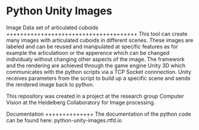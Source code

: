 Python Unity Images
====================

Image Data set of articulated cuboids
++++++++++++++++++++++++++++++++++++++
This tool can create many images with articulated cuboids in different scenes.
These images are labeled and can be reused and manipulated at specific features as for example the articulatioon or the apperence which can be changed individualy without changing other aspects of the image.
The framework and the rendering are achieved through the game engine Unity 3D which communicates with the python scripts via a TCP Socket connnection.
Unity receives parameters from the script to build up a specific scene and sends the rendered image back to python.

This repository was created in a project at the research group Computer Vision at the Heidelberg Collaboratory for Image processing.   

Documentation
++++++++++++++
The documentation of the python code can be found here: python-unity-images.rtfd.io